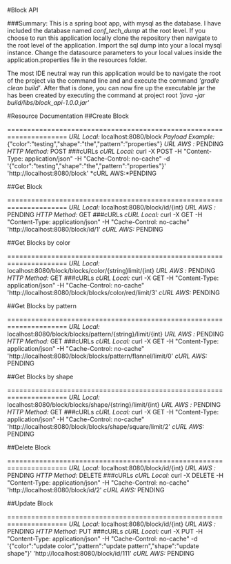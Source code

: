 #Block API

###Summary:
This is a spring boot app, with mysql as the database.  I have included the database named *conf_tech_dump* at the root level. If you choose to run
this application locally clone the repository then navigate to the root level of the application.  Import the sql dump into your a local
mysql instance.  Change the datasource parameters to your local values inside the application.properties file in the resources folder.


The most IDE neutral way run this application would be to navigate the root of the project via the command line and and execute the command
  *'gradle clean build'*.  After that is done, you can now fire up the executable jar the has been created by executing the command at project root
  *'java -jar build/libs/block_api-1.0.0.jar'*
  

#Resource Documentation
##Create Block

=====================================================================
*URL Local:* localhost:8080/block
*Payload Example:* {"color":"testing","shape":"the","pattern":"properties"}
*URL AWS :* PENDING
*HTTP Method:* POST
###cURLs
*cURL Local:* curl -X POST -H "Content-Type: application/json" -H "Cache-Control: no-cache" -d '{"color":"testing","shape":"the","pattern":"properties"}'
'http://localhost:8080/block'
*cURL AWS:*PENDING

##Get Block

=====================================================================
*URL Local:* localhost:8080/block/id/{int}
*URL AWS :* PENDING
*HTTP Method:* GET
###cURLs
*cURL Local:* curl -X GET -H "Content-Type: application/json" -H "Cache-Control: no-cache" 'http://localhost:8080/block/id/1'
*cURL AWS:* PENDING

##Get Blocks by color

=====================================================================
*URL Local:* localhost:8080/block/blocks/color/{string}limit/{int}
*URL AWS :* PENDING
*HTTP Method:* GET
###cURLs
*cURL Local:* curl -X GET -H "Content-Type: application/json" -H "Cache-Control: no-cache" 'http://localhost:8080/block/blocks/color/red/limit/3'
*cURL AWS:* PENDING

##Get Blocks by pattern

=====================================================================
*URL Local:*  localhost:8080/block/blocks/pattern/{string}/limit/{int}
*URL AWS :* PENDING
*HTTP Method:* GET
###cURLs
*cURL Local:* curl -X GET -H "Content-Type: application/json" -H "Cache-Control: no-cache" 'http://localhost:8080/block/blocks/pattern/flannel/limit/0'
*cURL AWS:* PENDING

##Get Blocks by shape

=====================================================================
*URL Local:* localhost:8080/block/blocks/shape/{string}/limit/{int}
*URL AWS :* PENDING
*HTTP Method:* GET
###cURLs
*cURL Local:* curl -X GET -H "Content-Type: application/json" -H "Cache-Control: no-cache" 'http://localhost:8080/block/blocks/shape/square/limit/2'
*cURL AWS:* PENDING

##Delete Block

=====================================================================
*URL Local:* localhost:8080/block/id/{int}
*URL AWS :* PENDING
*HTTP Method:* DELETE
###cURLs
*cURL Local:* curl -X DELETE -H "Content-Type: application/json" -H "Cache-Control: no-cache" 'http://localhost:8080/block/id/2'
*cURL AWS:* PENDING 

##Update Block

=====================================================================
*URL Local:* localhost:8080/block/id/{int}
*URL AWS :* PENDING
*HTTP Method:* PUT
###cURLs
*cURL Local:* curl -X PUT -H "Content-Type: application/json" -H "Cache-Control: no-cache" -d '{"color":"update color","pattern":"update pattern","shape":"update shape"}' 'http://localhost:8080/block/id/111'
*cURL AWS:* PENDING

